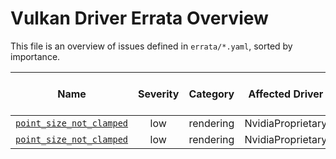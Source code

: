 <!--
GENERATED FILE - DO NOT EDIT.
Generated by scripts/generate.py using data from errata/*.yaml

Copyright 2023 Google LLC

SPDX-License-Identifier: CC-BY-4.0
-->

# Vulkan Driver Errata Overview

This file is an overview of issues defined in `errata/*.yaml`, sorted by importance.

| Name | Severity | Category | Affected Driver | Affected Devices | Affected Platforms | Fixed in latest drivers? |
|------|:--------:|:--------:|:---------------:|:----------------:|:------------------:|:------------------------:|
| [`point_size_not_clamped`](point_size_not_clamped.md) | low | rendering | NvidiaProprietary | All | Linux | Yes |
| [`point_size_not_clamped`](point_size_not_clamped.md) | low | rendering | NvidiaProprietary | All | Windows | Yes |

